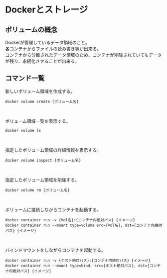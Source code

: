 # Dockerとストレージ
## ボリュームの概念
Dockerが管理しているデータ領域のこと。  
各コンテナからファイルの読み書き等が出来る。  
コンテナから分離されたデータ領域のため、コンテナが削除されていてもデータが残り、永続化させることが出来る。

## コマンド一覧
新しいボリューム領域を作成する。
```terminal
docker volume create {ボリューム名}
```
<br>

ボリューム領域一覧を表示する。
```terminal
docker volume ls
```
<br>

指定したボリューム領域の詳細情報を表示する。
```terminal
docker volume inspect {ボリューム名}
```
<br>

指定したボリューム領域を削除する。
```terminal
docker volume rm {ボリューム名}
```
<br>

ボリュームに接続しながらコンテナを起動する。
```terminal
docker container run -v {Vol名}:{コンテナ内絶対パス} {イメージ}
docker container run --mount type=volume src={Vol名}, dst={コンテナ内絶対パス} {イメージ}
```
<br>

バインドマウントをしながらコンテナを起動する。
```terminal
docker container run -v {ホスト絶対パス}:{コンテナ内絶対パス} {イメージ}
docker container run --mount type=bind, src={ホスト絶対パス}, dst={コンテナ内絶対パス} {イメージ}
```